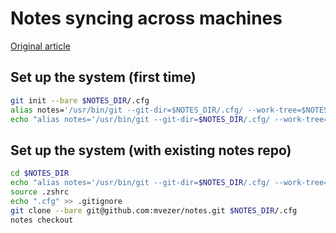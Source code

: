 # Notes syncing across machines

[Original article](https://www.atlassian.com/git/tutorials/dotfiles)

## Set up the system (first time)
```bash
git init --bare $NOTES_DIR/.cfg
alias notes='/usr/bin/git --git-dir=$NOTES_DIR/.cfg/ --work-tree=$NOTES_DIR'
echo "alias notes='/usr/bin/git --git-dir=$NOTES_DIR/.cfg/ --work-tree=$NOTES_DIR'" >> $HOME/.zshrc
```

## Set up the system (with existing notes repo)

```bash
cd $NOTES_DIR
echo "alias notes='/usr/bin/git --git-dir=$NOTES_DIR/.cfg/ --work-tree=$NOTES_DIR'" >> $HOME/.zshrc
source .zshrc
echo ".cfg" >> .gitignore
git clone --bare git@github.com:mvezer/notes.git $NOTES_DIR/.cfg
notes checkout
```

